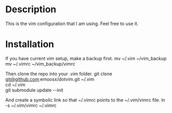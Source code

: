 # Description
This is the vim configuration that I am using. Feel free to use it.

# Installation
If you have current vim setup, make a backup first.
	mv ~/.vim ~/vim_backup  
	mv ~/.vimrc ~/vim_backup/vimrc  

Then clone the repo into your .vim folder.
	git clone git@github.com:emoosx/dotvim.git ~/.vim  
	cd ~/.vim  
	git submodule update --init  

And create a symbolic link so that ~/.vimrc points to the ~/.vim/vimrc file.
	ln -s ~/.vim/vimrc ~/.vimrc
    
